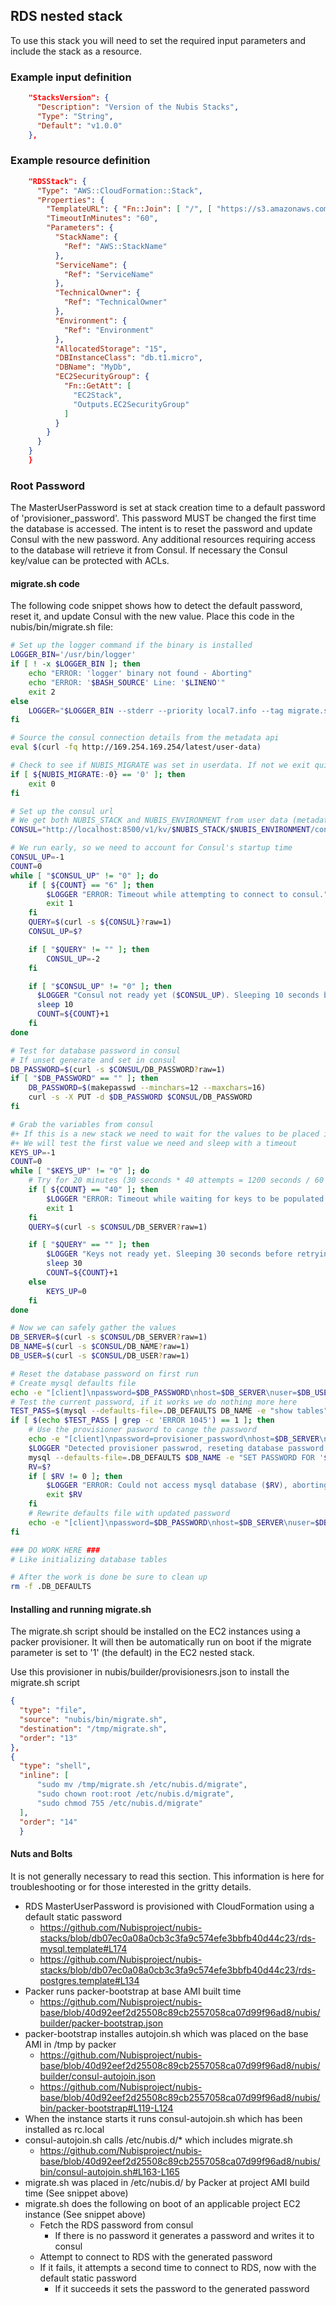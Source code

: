 ﻿## RDS nested stack

To use this stack you will need to set the required input parameters and include the stack as a resource.

### Example input definition
```json
    "StacksVersion": {
      "Description": "Version of the Nubis Stacks",
      "Type": "String",
      "Default": "v1.0.0"
    },
```

### Example resource definition
```json
    "RDSStack": {
      "Type": "AWS::CloudFormation::Stack",
      "Properties": {
        "TemplateURL": { "Fn::Join": [ "/", [ "https://s3.amazonaws.com/nubis-stacks", { "Ref": "StacksVersion" }, "rds-mysql.template" ] ] },
        "TimeoutInMinutes": "60",
        "Parameters": {
          "StackName": {
            "Ref": "AWS::StackName"
          },
          "ServiceName": {
            "Ref": "ServiceName"
          },
          "TechnicalOwner": {
            "Ref": "TechnicalOwner"
          },
          "Environment": {
            "Ref": "Environment"
          },
          "AllocatedStorage": "15",
          "DBInstanceClass": "db.t1.micro",
          "DBName": "MyDb",
          "EC2SecurityGroup": {
            "Fn::GetAtt": [
              "EC2Stack",
              "Outputs.EC2SecurityGroup"
            ]
          }
        }
      }
    }
    }
```

### Root Password

The MasterUserPassword is set at stack creation time to a default password of 'provisioner_password'. This password MUST be changed the first time the database is accessed. The intent is to reset the password and update Consul with the new password. Any additional resources requiring access to the database will retrieve it from Consul. If necessary the Consul key/value can be protected with ACLs.

#### migrate.sh code
The following code snippet shows how to detect the default password, reset it, and update Consul with the new value. Place this code in the nubis/bin/migrate.sh file:
``` bash
# Set up the logger command if the binary is installed
LOGGER_BIN='/usr/bin/logger'
if [ ! -x $LOGGER_BIN ]; then
    echo "ERROR: 'logger' binary not found - Aborting"
    echo "ERROR: '$BASH_SOURCE' Line: '$LINENO'"
    exit 2
else
    LOGGER="$LOGGER_BIN --stderr --priority local7.info --tag migrate.sh"
fi

# Source the consul connection details from the metadata api
eval $(curl -fq http://169.254.169.254/latest/user-data)

# Check to see if NUBIS_MIGRATE was set in userdata. If not we exit quietly.
if [ ${NUBIS_MIGRATE:-0} == '0' ]; then
    exit 0
fi

# Set up the consul url
# We get both NUBIS_STACK and NUBIS_ENVIRONMENT from user data (metadata api)
CONSUL="http://localhost:8500/v1/kv/$NUBIS_STACK/$NUBIS_ENVIRONMENT/config"

# We run early, so we need to account for Consul's startup time
CONSUL_UP=-1
COUNT=0
while [ "$CONSUL_UP" != "0" ]; do
    if [ ${COUNT} == "6" ]; then
        $LOGGER "ERROR: Timeout while attempting to connect to consul."
        exit 1
    fi
    QUERY=$(curl -s ${CONSUL}?raw=1)
    CONSUL_UP=$?

    if [ "$QUERY" != "" ]; then
        CONSUL_UP=-2
    fi

    if [ "$CONSUL_UP" != "0" ]; then
      $LOGGER "Consul not ready yet ($CONSUL_UP). Sleeping 10 seconds before retrying..."
      sleep 10
      COUNT=${COUNT}+1
    fi
done

# Test for database password in consul
# If unset generate and set in consul
DB_PASSWORD=$(curl -s $CONSUL/DB_PASSWORD?raw=1)
if [ "$DB_PASSWORD" == "" ]; then
    DB_PASSWORD=$(makepasswd --minchars=12 --maxchars=16)
    curl -s -X PUT -d $DB_PASSWORD $CONSUL/DB_PASSWORD
fi

# Grab the variables from consul
#+ If this is a new stack we need to wait for the values to be placed in consul
#+ We will test the first value we need and sleep with a timeout
KEYS_UP=-1
COUNT=0
while [ "$KEYS_UP" != "0" ]; do
    # Try for 20 minutes (30 seconds * 40 attempts = 1200 seconds / 60 seconds = 20 minutes)
    if [ ${COUNT} == "40" ]; then
        $LOGGER "ERROR: Timeout while waiting for keys to be populated in consul."
        exit 1
    fi
    QUERY=$(curl -s $CONSUL/DB_SERVER?raw=1)

    if [ "$QUERY" == "" ]; then
        $LOGGER "Keys not ready yet. Sleeping 30 seconds before retrying..."
        sleep 30
        COUNT=${COUNT}+1
    else
        KEYS_UP=0
    fi
done

# Now we can safely gather the values
DB_SERVER=$(curl -s $CONSUL/DB_SERVER?raw=1)
DB_NAME=$(curl -s $CONSUL/DB_NAME?raw=1)
DB_USER=$(curl -s $CONSUL/DB_USER?raw=1)

# Reset the database password on first run
# Create mysql defaults file
echo -e "[client]\npassword=$DB_PASSWORD\nhost=$DB_SERVER\nuser=$DB_USER" > .DB_DEFAULTS
# Test the current password, if it works we do nothing more here
TEST_PASS=$(mysql --defaults-file=.DB_DEFAULTS DB_NAME -e "show tables" 2>&1)
if [ $(echo $TEST_PASS | grep -c 'ERROR 1045') == 1 ]; then
    # Use the provisioner pasword to cange the password
    echo -e "[client]\npassword=provisioner_password\nhost=$DB_SERVER\nuser=$DB_USER" > .DB_DEFAULTS
    $LOGGER "Detected provisioner passwrod, reseting database password."
    mysql --defaults-file=.DB_DEFAULTS $DB_NAME -e "SET PASSWORD FOR '$DB_USER'@'%' = password('$DB_PASSWORD')"
    RV=$?
    if [ $RV != 0 ]; then
        $LOGGER "ERROR: Could not access mysql database ($RV), aborting."
        exit $RV
    fi
    # Rewrite defaults file with updated password
    echo -e "[client]\npassword=$DB_PASSWORD\nhost=$DB_SERVER\nuser=$DB_USER" > .DB_DEFAULTS
fi

### DO WORK HERE ###
# Like initializing database tables

# After the work is done be sure to clean up
rm -f .DB_DEFAULTS
```

#### Installing and running migrate.sh
The migrate.sh script should be installed on the EC2 instances using a packer provisioner. It will then be automatically run on boot if the migrate parameter is set to '1' (the default) in the EC2 nested stack.

Use this provisioner in nubis/builder/provisionesrs.json to install the migrate.sh script
```json
{
  "type": "file",
  "source": "nubis/bin/migrate.sh",
  "destination": "/tmp/migrate.sh",
  "order": "13"
},
{
  "type": "shell",
  "inline": [
      "sudo mv /tmp/migrate.sh /etc/nubis.d/migrate",
      "sudo chown root:root /etc/nubis.d/migrate",
      "sudo chmod 755 /etc/nubis.d/migrate"
  ],
  "order": "14"
  }
```

#### Nuts and Bolts
It is not generally necessary to read this section. This information is here for troubleshooting or for those interested in the gritty details.

 * RDS MasterUserPassword is provisioned with CloudFormation using a default static password
   * https://github.com/Nubisproject/nubis-stacks/blob/db07ec0a08a0cb3c3fa9c574efe3bbfb40d44c23/rds-mysql.template#L174
   * https://github.com/Nubisproject/nubis-stacks/blob/db07ec0a08a0cb3c3fa9c574efe3bbfb40d44c23/rds-postgres.template#L134
 * Packer runs packer-bootstrap at base AMI built time
   * https://github.com/Nubisproject/nubis-base/blob/40d92eef2d25508c89cb2557058ca07d99f96ad8/nubis/builder/packer-bootstrap.json
 * packer-bootstrap installes autojoin.sh which was placed on the base AMI in /tmp by packer
   * https://github.com/Nubisproject/nubis-base/blob/40d92eef2d25508c89cb2557058ca07d99f96ad8/nubis/builder/consul-autojoin.json
   * https://github.com/Nubisproject/nubis-base/blob/40d92eef2d25508c89cb2557058ca07d99f96ad8/nubis/bin/packer-bootstrap#L119-L124
 * When the instance starts it runs consul-autojoin.sh which has been installed as rc.local
 * consul-autojoin.sh calls /etc/nubis.d/* which includes migrate.sh
   * https://github.com/Nubisproject/nubis-base/blob/40d92eef2d25508c89cb2557058ca07d99f96ad8/nubis/bin/consul-autojoin.sh#L163-L165
 * migrate.sh was placed in /etc/nubis.d/ by Packer at project AMI build time (See snippet above)
 * migrate.sh does the following on boot of an applicable project EC2 instance (See snippet above)
   * Fetch the RDS password from consul
     * If there is no password it generates a password and writes it to consul
   * Attempt to connect to RDS with the generated password
   * If it fails, it attempts a second time to connect to RDS, now with the default static password
     * If it succeeds it sets the password to the generated password
